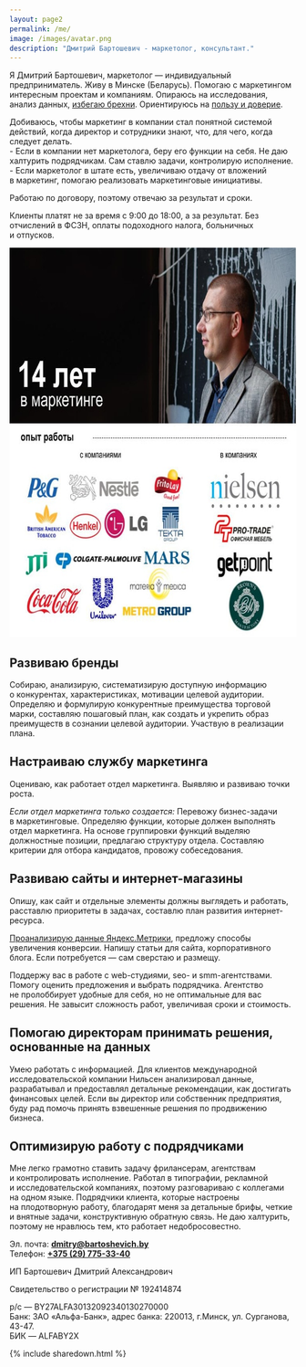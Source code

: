 ```yaml
---
layout: page2
permalink: /me/
image: /images/avatar.png
description: "Дмитрий Бартошевич - маркетолог, консультант."
---
```


<p> Я&nbsp;Дмитрий Бартошевич, маркетолог&nbsp;— индивидуальный предприниматель. Живу в&nbsp;Минске (Беларусь). Помогаю с&nbsp;маркетингом интересным проектам и&nbsp;компаниям. Опираюсь на&nbsp;исследования, анализ данных, <a href="http://www.bartoshevich.by/mnenie/otlichie-marketologa-ot-brexuna/">избегаю брехни</a>. Ориентируюсь на&nbsp;<a href="http://www.bartoshevich.by/mnenie/konkurentnoe-preimushhestvo/">пользу и&nbsp;доверие</a>. </p>
<div class="hip2">
Добиваюсь, чтобы маркетинг в&nbsp;компании стал понятной системой действий, когда директор и&nbsp;сотрудники знают, что, для чего, когда следует делать. </div>
- Если в&nbsp;компании нет маркетолога, беру его функции на&nbsp;себя. Не&nbsp;даю халтурить подрядчикам. Сам ставлю задачи, контролирую исполнение. 
- Если маркетолог в&nbsp;штате есть, увеличиваю отдачу от&nbsp;вложений в&nbsp;маркетинг, помогаю реализовать маркетинговые инициативы.
  
<p>Работаю по&nbsp;договору, поэтому отвечаю за&nbsp;результат и&nbsp;сроки.</p>
<p>Клиенты платят не&nbsp;за&nbsp;время с&nbsp;9:00 до&nbsp;18:00, а&nbsp;за&nbsp;результат. Без отчислений в&nbsp;ФСЗН, оплаты подоходного налога, больничных и&nbsp;отпусков. </p>
<picture>
  <source srcset="/images/me.webp" type="image/webp">
<img src="/images/me.jpg" width="720" height="682" alt="Дмитрий Бартошевич" class="img-responsive" />
</picture>
<h2>Развиваю бренды</h2>
 Собираю, анализирую, систематизирую доступную информацию о&nbsp;конкурентах, характеристиках, мотивации целевой аудитории. Определяю и&nbsp;формулирую конкурентные преимущества торговой марки, составляю пошаговый план, как создать и&nbsp;укрепить образ преимуществ в&nbsp;сознании целевой аудитории. Участвую в&nbsp;реализации плана. 
<h2>Настраиваю службу маркетинга</h2>
<p> Оцениваю, как работает отдел маркетинга. Выявляю и&nbsp;развиваю точки роста. </p>
<p> <em>Если отдел маркетинга только создается:</em> Перевожу бизнес-задачи в&nbsp;маркетинговые. Определяю функции, которые должен выполнять отдел маркетинга. На&nbsp;основе группировки функций выделяю должностные позиции, предлагаю структуру отдела. Составляю критерии для отбора кандидатов, провожу собеседования. </p>
<h2>Развиваю сайты и&nbsp;интернет-магазины</h2>
<p>Опишу, как сайт и&nbsp;отдельные элементы должны выглядеть и&nbsp;работать, расставлю приоритеты в&nbsp;задачах, составлю план развития интернет-ресурса. </p>
<a href="https://yandex.ru/adv/expert/certificates/77XAAAAA7XpX9997">Проанализирую данные Яндекс.Метрики</a>, предложу способы увеличения конверсии. Напишу статьи для сайта, корпоративного блога. Если потребуется&nbsp;— сам сверстаю и&nbsp;размещу. 

<p>Поддержу вас в&nbsp;работе с&nbsp;web-студиями, seo- и&nbsp;smm-агентствами. Помогу оценить предложения и&nbsp;выбрать подрядчика. Агентство не&nbsp;пролоббирует удобные для себя, но&nbsp;не&nbsp;оптимальные для вас решения. Не&nbsp;завысит сложность работ, увеличивая сроки и&nbsp;стоимость. </p>
<h2>Помогаю директорам принимать решения, основанные на&nbsp;данных</h2>
<p>Умею работать с&nbsp;информацией. Для клиентов международной исследовательской компании Нильсен анализировал данные, разрабатывал и&nbsp;предоставлял детальные рекомендации, как достигать финансовых целей. Если вы&nbsp;директор или собственник предприятия, буду рад помочь принять взвешенные решения по&nbsp;продвижению бизнеса.</p>
<h2>Оптимизирую работу с&nbsp;подрядчиками</h2>
Мне легко грамотно ставить задачу фрилансерам, агентствам и&nbsp;контролировать исполнение. Работал в&nbsp;типографии, рекламной и&nbsp;исследовательской компаниях, поэтому разговариваю с&nbsp;коллегами на&nbsp;одном языке. Подрядчики клиента, которые настроены на&nbsp;плодотворную работу, благодарят меня за&nbsp;детальные брифы, четкие и&nbsp;внятные задачи, конструктивную обратную связь. Не&nbsp;даю халтурить, поэтому не&nbsp;нравлюсь тем, кто работает недобросовестно. 

<div class="">
<p>Эл. почта: <strong><a href="mailto:dmitry@bartoshevich.by">dmitry@bartoshevich.by</a></strong><br/>
 Телефон: <strong><a href="tel:+375297753340"><nobr class="phone">+375 (29) 775-33-40</nobr></a></strong> </p>
</div>

<div class="wff">
<p>ИП&nbsp;Бартошевич Дмитрий Александрович</p>

<p>Свидетельство о&nbsp;регистрации №&nbsp;192414874 </p>
<p>р/с&nbsp;— BY27ALFA30132092340130270000 <br/>
Банк: ЗАО «Альфа-Банк», адрес банка: 220013, г.Минск, ул. Сурганова, <nobr>43-47.</nobr><br />
БИК&nbsp;— ALFABY2X
</p>
</div>
{% include sharedown.html %}
